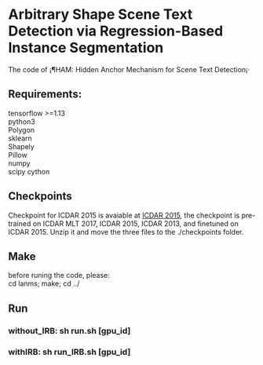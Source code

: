 # Arbitrary Shape Scene Text Detection via Regression-Based Instance Segmentation
The code of ¡¶HAM: Hidden Anchor Mechanism for Scene Text Detection¡·
## Requirements:  
tensorflow >=1.13  
python3  
Polygon  
sklearn  
Shapely  
Pillow  
numpy  
scipy
cython

## Checkpoints
Checkpoint for ICDAR 2015 is avaiable at [ICDAR 2015](https://drive.google.com/file/d/1GqwBMcvQ28QeWeuRnlg_w6F5iACHoAFo/view?usp=sharing), the checkpoint is pre-trained on ICDAR MLT 2017, ICDAR 2015, ICDAR 2013, and finetuned on ICDAR 2015. Unzip it and move the three files to the ./checkpoints folder.


## Make
before runing the code, please:  
cd lanms; make; cd ../   

## Run  

### without_IRB: sh run.sh [gpu_id]
### withIRB: sh run_IRB.sh [gpu_id]
